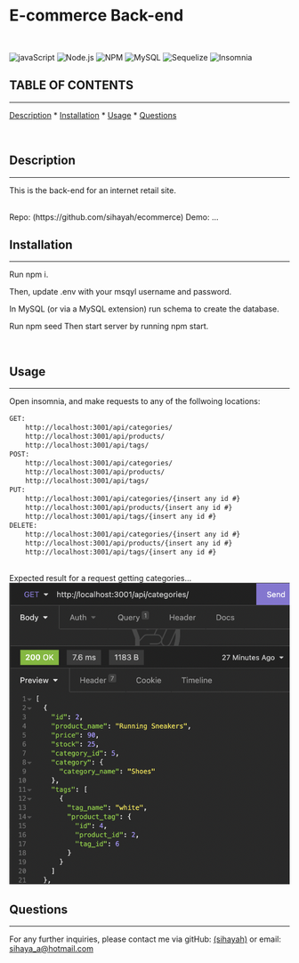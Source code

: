 # E-commerce Back-end
  
  
  <br>
  
   ![javaScript](https://img.shields.io/badge/JavaScript-323330?style=for-the-badge&logo=javascript&logoColor=F7DF1E)   ![Node.js](https://img.shields.io/badge/Node.js-339933?style=for-the-badge&logo=nodedotjs&logoColor=white) ![NPM](https://img.shields.io/badge/NPM-%23000000.svg?style=for-the-badge&logo=npm&logoColor=white)
   ![MySQL](https://img.shields.io/badge/mysql-%2300f.svg?style=for-the-badge&logo=mysql&logoColor=white)   ![Sequelize](https://img.shields.io/badge/Sequelize-52B0E7?style=for-the-badge&logo=Sequelize&logoColor=white) ![Insomnia](https://img.shields.io/badge/Insomnia-black?style=for-the-badge&logo=insomnia&logoColor=5849BE)
  <br>

  ## TABLE OF CONTENTS

  ---


  [Description](#description) *
  [Installation](#installation) *
  [Usage](#usage) *
  [Questions](#questions) 
  
  <br>

  ## Description

  ---

  This is the back-end for an internet retail site.
  
  <br>
  Repo: (https://github.com/sihayah/ecommerce)
  Demo: ...

  <br>

  ## Installation

  ---
  
Run npm i.
  
Then, update .env with your msqyl username and password. 
  
In MySQL (or via a MySQL extension) run schema to create the database. 

Run npm seed Then start server by running npm start.

  <br>

## Usage

  ---

  Open insomnia, and make requests to any of the follwoing locations:

    GET:
        http://localhost:3001/api/categories/
        http://localhost:3001/api/products/
        http://localhost:3001/api/tags/
    POST:
        http://localhost:3001/api/categories/
        http://localhost:3001/api/products/
        http://localhost:3001/api/tags/
    PUT:
        http://localhost:3001/api/categories/{insert any id #}
        http://localhost:3001/api/products/{insert any id #}
        http://localhost:3001/api/tags/{insert any id #}
    DELETE:
        http://localhost:3001/api/categories/{insert any id #}
        http://localhost:3001/api/products/{insert any id #}
        http://localhost:3001/api/tags/{insert any id #}

  <br>
  Expected result for a request getting categories...
  <br>
  <img src= 'example.png'>
  <br>

  ## Questions

  ---

  For any further inquiries, please contact me via gitHub: [(sihayah)](https://github.com/sihayah) or email: sihaya_a@hotmail.com

  <br>

  

  <br>
  <br>

